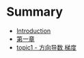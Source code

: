 # Summary

* [Introduction](README.md)
* [第一章 ](chapter1.md)
* [topic1 - 方向导数 梯度](topic1-fang-xiang-dao-shu-ti-du.md)

